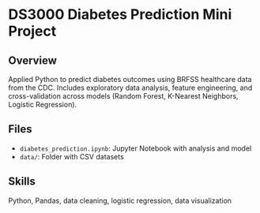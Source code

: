 # DS3000 Diabetes Prediction Mini Project

## Overview
Applied Python to predict diabetes outcomes using BRFSS healthcare data from the CDC. 
Includes exploratory data analysis, feature engineering, and cross-validation across models (Random Forest, K-Nearest Neighbors, Logistic Regression).

## Files
- `diabetes_prediction.ipynb`: Jupyter Notebook with analysis and model
- `data/`: Folder with CSV datasets

## Skills
Python, Pandas, data cleaning, logistic regression, data visualization
